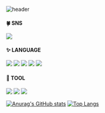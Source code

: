 ![header](https://capsule-render.vercel.app/api?type=rounded&color=FFC0CB&height=40&section=header&text=Software%20🖥️&fontSize=20)
#### 🍀 SNS
<a href="https://www.instagram.com/vko.rx/"><img src="https://img.shields.io/badge/Instargram-E4405F?style=flat-square&logo=Blogger&logoColor=white"/></a>
#### ✨ LANGUAGE
<img src="https://img.shields.io/badge/C-A8B9CC?style=flat-square&logo=C&logoColor=000000"/> <img src="https://img.shields.io/badge/Java-FF9E0F?style=flat-square&logo=Java&logoColor=000000"/> <img src="https://img.shields.io/badge/HTML5-E34F26?style=flat-square&logo=HTML5&logoColor=000000"/> <img src="https://img.shields.io/badge/JavaScript-F7DF1E?style=flat-square&logo=JavaScript&logoColor=000000"/> <img src="https://img.shields.io/badge/CSS3-1572B6?style=flat-square&logo=CSS3&logoColor=000000"/>
#### 🤍 TOOL
<img src="https://img.shields.io/badge/Eclipse IDE-2C225?style=flat-square&logo=Eclipse IDE&logoColor=000000"/> <img src="https://img.shields.io/badge/Visual Studio-5C2D91?style=flat-square&logo=Visual Studio&logoColor=000000"/> <img src="https://img.shields.io/badge/Visual Studio Code-007ACC?style=flat-square&logo=Visual Studio Code&logoColor=000000"/> 

[![Anurag's GitHub stats](https://github-readme-stats.vercel.app/api?username=vko-rx)](https://github.com/vko-rx/github-readme-stats) [![Top Langs](https://github-readme-stats.vercel.app/api/top-langs/?username=vko-rx)](https://github.com/vko-rx/github-readme-stats)
